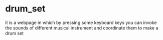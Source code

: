 # drum_set
it is a webpage in which by pressing some keyboard keys you can invoke the sounds of different musical instrument and coordinate 
them to make a drum set
